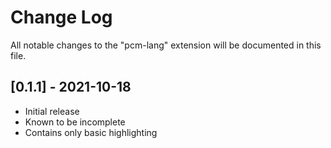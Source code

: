 # Change Log

All notable changes to the "pcm-lang" extension will be documented in this file.

## [0.1.1] - 2021-10-18

- Initial release
- Known to be incomplete
- Contains only basic highlighting